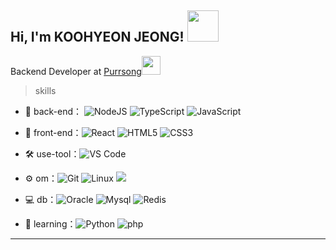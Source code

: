 <!--
**topic2001/topic2001** is a ✨ _special_ ✨ repository because its `README.md` (this file) appears on your GitHub profile.

Here are some ideas to get you started:

- 🔭 I’m currently working on ...
- 🌱 I’m currently learning ...
- 👯 I’m looking to collaborate on ...
- 🤔 I’m looking for help with ...
- 💬 Ask me about ...
- 📫 How to reach me: ...
- 😄 Pronouns: ...
- ⚡ Fun fact: ...
architecture: ["event-driven", "design system pattern"],
  techCommunities: {
                        coorganizer: "AfroPython",
                        speaker: "Latinity",
                        mentor: "EducaTRANSforma"
                      },
 challenge: "I am doing the #100DaysOfCode challenge focused on react and typescript"
```javascript
const koohyeon = {
  pronouns: "he" | "him",
  code: [Javascript, Typescript, HTML, CSS, Java, python],
  tools: [NestJs, graphQL, Express, Node, Mysql],
}
```
-->
<h2> Hi, I'm KOOHYEON JEONG! <img src="https://media.giphy.com/media/mGcNjsfWAjY5AEZNw6/giphy.gif" width="50"></h2>
<!-- <img align='right' src="https://media.giphy.com/media/ieyl9zmCjO4b4t6qoY/giphy.gif" width="230"> -->
<p>Backend Developer at <a href="https://purrsong.com">Purrsong</a><img src="https://media.giphy.com/media/WUlplcMpOCEmTGBtBW/giphy.gif" width="30"> 
</em></p>


<!-- <img src="https://media.giphy.com/media/LnQjpWaON8nhr21vNW/giphy.gif" width="60"> <em><b>I love connecting with different people</b> so if you want to say <b>hi, I'll be happy to meet you more!</b> :)</em> -->
> skills

- 🔭 back-end： ![NodeJS](https://img.shields.io/badge/-NodeJS-green?style=flat-circle&logo=Nodejs) ![TypeScript](https://img.shields.io/badge/-TypeScript-gray?style=flat-circle&logo=typescript) ![JavaScript](https://img.shields.io/badge/-JavaScript-yellow?style=flat-circle&logo=javascript) 

- 👯 front-end：![React](https://img.shields.io/badge/-React-blue?style=flat-circle&logo=react) ![HTML5](https://img.shields.io/badge/-HTML5-yellow?style=flat-circle&logo=html5) ![CSS3](https://img.shields.io/badge/-CSS3-yellow?style=flat-circle&logo=css3)

- :hammer_and_wrench: use-tool：![VS Code](https://img.shields.io/badge/-VSCode-blue?style=flat-circle&logo=VSCode)

- ⚙️ om：![Git](https://img.shields.io/badge/-Git-yellow?style=flat-circle&logo=git) ![Linux](https://img.shields.io/badge/-Linux-gray?style=flat-circle&logo=Linux) ![](https://img.shields.io/badge/-GitHub-black?style=flat-circle&logo=GitHub)

- 💻 db：![Oracle](https://img.shields.io/badge/-Oracle-red?style=flat-circle&logo=Oracle) ![Mysql](https://img.shields.io/badge/-Mysql-white?style=flat-circle&logo=mysql) ![Redis](https://img.shields.io/badge/-Redis-green?style=flat-circle&logo=Redis)

- 🌱 learning：![Python](https://img.shields.io/badge/-Python-yellow?style=flat-circle&logo=Python) ![php](https://img.shields.io/badge/-php-green?style=flat-circle&logo=php)

  
---
